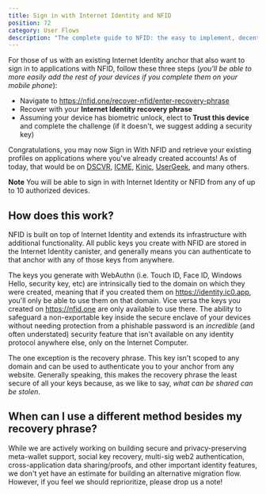 ```yaml
---
title: Sign in with Internet Identity and NFID
position: 72
category: User Flows
description: "The complete guide to NFID: the easy to implement, decentralized one-touch MFA and authorization platform."
---
```


For those of us with an existing Internet Identity anchor that also want to sign in to applications with NFID, follow these three steps (*you'll be able to more easily add the rest of your devices if you complete them on your mobile phone*):
- Navigate to https://nfid.one/recover-nfid/enter-recovery-phrase
- Recover with your **Internet Identity recovery phrase**
- Assuming your device has biometric unlock, elect to **Trust this device** and complete the challenge (if it doesn't, we suggest adding a security key)

Congratulations, you may now Sign in With NFID and retrieve your existing profiles on applications where you've already created accounts! As of today, that would be on [DSCVR](https://dscvr.one), [ICME](https://sygsn-caaaa-aaaaf-qaahq-cai.raw.ic0.app/login), [Kinic](https://74iy7-xqaaa-aaaaf-qagra-cai.raw.ic0.app/), [UserGeek](https://fbbjb-oyaaa-aaaah-qaojq-cai.raw.ic0.app/), and many others.

**Note** You will be able to sign in with Internet Identity or NFID from any of up to 10 authorized devices.

## How does this work?
NFID is built on top of Internet Identity and extends its infrastructure with additional functionality. All public keys you create with NFID are stored in the Internet Identity canister, and generally means you can authenticate to that anchor with any of those keys from anywhere.

The keys you generate with WebAuthn (i.e. Touch ID, Face ID, Windows Hello, security key, etc) are intrinsically tied to the domain on which they were created, meaning that if you created them on https://identity.ic0.app, you'll only be able to use them on that domain. Vice versa the keys you created on https://nfid.one are only available to use there. The ability to safeguard a non-exportable key inside the secure enclave of your devices without needing protection from a phishable password is an *incredible* (and often understated) security feature that isn't available on any identity protocol anywhere else, only on the Internet Computer.

The one exception is the recovery phrase. This key isn't scoped to any domain and can be used to authenticate you to your anchor from any website. Generally speaking, this makes the recovery phrase the least secure of all your keys because, as we like to say, *what can be shared can be stolen*.

## When can I use a different method besides my recovery phrase?
While we are actively working on building secure and privacy-preserving meta-wallet support, social key recovery, multi-sig web2 authentication, cross-application data sharing/proofs, and other important identity features, we don't yet have an estimate for building an alternative migration flow. However, if you feel we should reprioritize, please drop us a note!